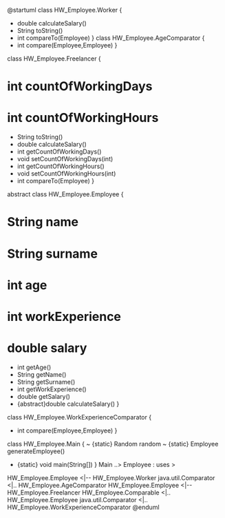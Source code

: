 @startuml
class HW_Employee.Worker {
+ double calculateSalary()
+ String toString()
+ int compareTo(Employee)
}
class HW_Employee.AgeComparator {
+ int compare(Employee,Employee)
}

class HW_Employee.Freelancer {
# int countOfWorkingDays
# int countOfWorkingHours
+ String toString()
+ double calculateSalary()
+ int getCountOfWorkingDays()
+ void setCountOfWorkingDays(int)
+ int getCountOfWorkingHours()
+ void setCountOfWorkingHours(int)
+ int compareTo(Employee)
}

abstract class HW_Employee.Employee {
# String name
# String surname
# int age
# int workExperience
# double salary
+ int getAge()
+ String getName()
+ String getSurname()
+ int getWorkExperience()
+ double getSalary()
+ {abstract}double calculateSalary()
}

class HW_Employee.WorkExperienceComparator {
+ int compare(Employee,Employee)
}

class HW_Employee.Main {
~ {static} Random random
~ {static} Employee generateEmployee()
+ {static} void main(String[])
}
Main ..> Employee : uses >

HW_Employee.Employee <|-- HW_Employee.Worker
java.util.Comparator <|.. HW_Employee.AgeComparator
HW_Employee.Employee <|-- HW_Employee.Freelancer
HW_Employee.Comparable <|.. HW_Employee.Employee
java.util.Comparator <|.. HW_Employee.WorkExperienceComparator
@enduml



